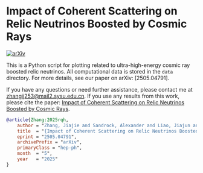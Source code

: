 # Impact of Coherent Scattering on Relic Neutrinos Boosted by Cosmic Rays

[![arXiv](https://img.shields.io/badge/arXiv-2505.04791-B31B1B.svg)](https://arxiv.org/abs/2505.04791)

This is a Python script for plotting related to ultra-high-energy cosmic ray boosted relic neutrinos. All computational data is stored in the `data` directory. For more details, see our paper on arXiv: [2505.04791].

If you have any questions or need further assistance, please contact me at zhangjj253@mail2.sysu.edu.cn. If you use any results from this work, please cite the paper: [Impact of Coherent Scattering on Relic Neutrinos Boosted by Cosmic Rays](https://arxiv.org/abs/2505.04791).

```bibtex
@article{Zhang:2025rqh,
    author = "Zhang, Jiajie and Sandrock, Alexander and Liao, Jiajun and Yue, Baobiao",
    title  = "{Impact of Coherent Scattering on Relic Neutrinos Boosted by Cosmic Rays}",
    eprint = "2505.04791",
    archivePrefix = "arXiv",
    primaryClass = "hep-ph",
    month  = "5",
    year   = "2025"
}
```
